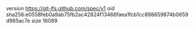 version https://git-lfs.github.com/spec/v1
oid sha256:e0558feb0a9ab75fb2ac42824f13466faea1fcb1cc898659874b0659d965ac7e
size 16089
